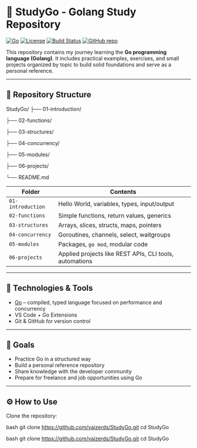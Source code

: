 # 🐹 StudyGo - Golang Study Repository

[![Go](https://img.shields.io/badge/Go-1.22-blue?logo=go)](https://golang.org)
[![License](https://img.shields.io/badge/license-MIT-green)](LICENSE)
[![Build Status](https://img.shields.io/badge/build-passing-brightgreen)]()
[![GitHub repo](https://img.shields.io/badge/github-vaizerds%2FStudyGo-blue?logo=github)](https://github.com/vaizerds/StudyGo)

This repository contains my journey learning the **Go programming language (Golang)**. It includes practical examples, exercises, and small projects organized by topic to build solid foundations and serve as a personal reference.

---

## 📁 Repository Structure


StudyGo/
├── 01-introduction/

├── 02-functions/

├── 03-structures/

├── 04-concurrency/

├── 05-modules/

├── 06-projects/

└── README.md



| Folder            | Contents                                                      |
|-------------------|---------------------------------------------------------------|
| `01-introduction`  | Hello World, variables, types, input/output                   |
| `02-functions`     | Simple functions, return values, generics                     |
| `03-structures`    | Arrays, slices, structs, maps, pointers                       |
| `04-concurrency`   | Goroutines, channels, select, waitgroups                      |
| `05-modules`       | Packages, `go mod`, modular code                              |
| `06-projects`      | Applied projects like REST APIs, CLI tools, automations       |

---

## 🚀 Technologies & Tools

- [Go](https://golang.org/doc/) – compiled, typed language focused on performance and concurrency
- VS Code + Go Extensions
- Git & GitHub for version control

---

## 🎯 Goals

- Practice Go in a structured way
- Build a personal reference repository
- Share knowledge with the developer community
- Prepare for freelance and job opportunities using Go

---

## ⚙️ How to Use

Clone the repository:

bash
git clone https://github.com/vaizerds/StudyGo.git
cd StudyGo


bash
git clone https://github.com/vaizerds/StudyGo.git
cd StudyGo


